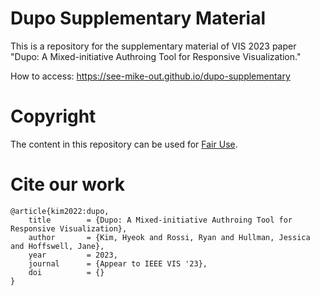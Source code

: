 # Dupo Supplementary Material

This is a repository for the supplementary material of VIS 2023 paper "Dupo: A Mixed-initiative Authroing Tool for Responsive Visualization."

How to access: https://see-mike-out.github.io/dupo-supplementary 

# Copyright

The content in this repository can be used for [Fair Use](https://www.copyright.gov/fair-use/).

# Cite our work

```
@article{kim2022:dupo,
	title        = {Dupo: A Mixed-initiative Authroing Tool for Responsive Visualization},
	author       = {Kim, Hyeok and Rossi, Ryan and Hullman, Jessica and Hoffswell, Jane},
	year         = 2023,
	journal      = {Appear to IEEE VIS '23},
	doi          = {}
}
```